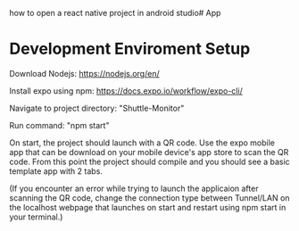 how to open a react native project in android studio# App

# Development Enviroment Setup

Download Nodejs: https://nodejs.org/en/

Install expo using npm: https://docs.expo.io/workflow/expo-cli/

Navigate to project directory: "Shuttle-Monitor"

Run command: "npm start"

On start, the project should launch with a QR code.
Use the expo mobile app that can be download on your mobile device's app store to scan the QR code.
From this point the project should compile and you should see a basic template app with 2 tabs.

(If you encounter an error while trying to launch the applicaion after scanning the QR code, change the connection type between Tunnel/LAN on the localhost webpage that launches on start and restart using npm start in your terminal.)
